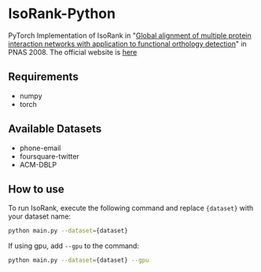 # IsoRank-Python
PyTorch Implementation of IsoRank in "[Global alignment of multiple protein interaction networks with application to functional orthology detection](https://doi.org/10.1073/pnas.0806627105)" in PNAS 2008. The official website is [here](https://cb.csail.mit.edu/mna/)

## Requirements
- numpy
- torch

## Available Datasets
- phone-email
- foursquare-twitter
- ACM-DBLP

## How to use
To run IsoRank, execute the following command and replace `{dataset}` with your dataset name:
```sh
python main.py --dataset={dataset}
```
If using gpu, add `--gpu` to the command:
```sh
python main.py --dataset={dataset} --gpu
```
